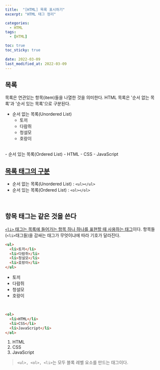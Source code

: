 ```yaml
---
title:  "[HTML] 목록 표시하기"
excerpt: "HTML 태그 정리"

categories:
  - HTML
tags:
  - [HTML]

toc: true
toc_sticky: true
 
date: 2022-03-09
last_modified_at: 2022-03-09
---
```


## 목록
목록은 연관있는 항목(item)들을 나열한 것을 의미한다.
HTML 목록은 '순서 없는 목록'과 '순서 있는 목록'으로 구분된다.

- 순서 없는 목록(Unordered List)
  - 토끼
  - 다람쥐
  - 청설모
  - 호랑이
<br>
- 순서 있는 목록(Ordered List)
  - HTML
  - CSS
  - JavaScript

<br>

## <u>목록 태그의 구분</u>
- 순서 없는 목록(Unordered List) : `<ul></ul>`
- 순서 있는 목록(Ordered List) : `<ol></ol>`
<br>

## 항목 태그는 같은 것을 쓴다
<u>`<li>` 태그는 목록에 들어가는 항목 하나 하나를 표현할 때 사용하는 태그</u>이다.
항목들(`<li>`태그들)을 감싸는 태그가 무엇이냐에 따라 기호가 달라진다.

```html
<ul>
  <li>토끼</li>
  <li>다람쥐</li>
  <li>청설모</li>
  <li>호랑이</li>
</ul>
```
<ul>
  <li>토끼</li>
  <li>다람쥐</li>
  <li>청설모</li>
  <li>호랑이</li>
</ul>
<br>

```html
<ol>
  <li>HTML</li>
  <li>CSS</li>
  <li>JavaScript</li>
</ol>
```
<ol>
  <li>HTML</li>
  <li>CSS</li>
  <li>JavaScript</li>
</ol>

> `<ul>, <ol>, <li>`는 모두 블록 레벨 요소를 만드는 태그이다.